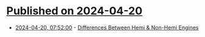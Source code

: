 # [Published on 2024-04-20](index.md)

* [2024-04-20, 07:52:00](https://soylentnews.org/article.pl?sid=24/04/19/1453245&from=rss) - [Differences Between Hemi & Non-Hemi Engines](https://soylentnews.org/article.pl?sid=24/04/19/1453245&from=rss)
